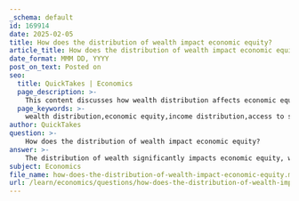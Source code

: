```yaml
---
_schema: default
id: 169914
date: 2025-02-05
title: How does the distribution of wealth impact economic equity?
article_title: How does the distribution of wealth impact economic equity?
date_format: MMM DD, YYYY
post_on_text: Posted on
seo:
  title: QuickTakes | Economics
  page_description: >-
    This content discusses how wealth distribution affects economic equity, highlighting its impact on income distribution, access to essential services, economic growth, and social stability.
  page_keywords: >-
    wealth distribution,economic equity,income distribution,access to services,economic growth,social stability,political stability,collective bargaining,labor relations,inequality,poverty,redistribution policies,progressive taxation,social welfare
author: QuickTakes
question: >-
    How does the distribution of wealth impact economic equity?
answer: >-
    The distribution of wealth significantly impacts economic equity, which refers to the fairness in the allocation of economic resources and opportunities among individuals and groups in society. When wealth is distributed unevenly, it can lead to pronounced economic inequality, where a small percentage of the population holds a disproportionate amount of resources, while others struggle to meet basic needs.\n\n1. **Income Distribution**: Economic equity is often measured by income distribution. A more equitable distribution of wealth typically results in a more balanced income distribution, which can enhance social stability and cohesion. Conversely, when wealth is concentrated in the hands of a few, it can lead to social unrest and a lack of trust in institutions.\n\n2. **Access to Services**: Wealth distribution also affects access to essential services such as healthcare, education, and housing. In societies with high economic inequality, lower-income individuals may have limited access to these services, perpetuating cycles of poverty and limiting social mobility. Policies aimed at redistributing wealth, such as progressive taxation and social welfare programs, can help improve access to these services and promote greater economic equity.\n\n3. **Economic Growth**: Economic equity can influence overall economic growth. When wealth is distributed more evenly, it can lead to increased consumption, as lower-income individuals tend to spend a higher proportion of their income on goods and services. This increased demand can stimulate economic growth. In contrast, when wealth is concentrated, it may lead to underconsumption and slower economic growth.\n\n4. **Social and Political Stability**: A more equitable distribution of wealth can contribute to social and political stability. High levels of inequality can lead to discontent and conflict, as marginalized groups may feel excluded from the benefits of economic growth. By promoting economic equity, societies can foster a sense of belonging and participation among all citizens, which is crucial for maintaining social order.\n\n5. **Collective Bargaining and Labor Relations**: Economic equity is also linked to labor relations and collective bargaining. When wealth is distributed more equitably, workers may have more power to negotiate fair wages and working conditions. This can lead to improved labor relations and a more productive workforce.\n\nIn summary, the distribution of wealth plays a critical role in shaping economic equity. A more equitable distribution can enhance access to services, stimulate economic growth, and promote social and political stability, while a highly unequal distribution can lead to various social and economic challenges. Addressing wealth distribution through effective policies is essential for fostering a more equitable society.
subject: Economics
file_name: how-does-the-distribution-of-wealth-impact-economic-equity.md
url: /learn/economics/questions/how-does-the-distribution-of-wealth-impact-economic-equity
---
```


&nbsp;